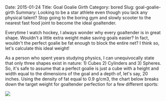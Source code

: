 Date: 2015-01-24
Title: Goal Goalie Girth
Category: bored
Slug: goal-goalie-girth
Summary: Looking to be a star athlete even though you lack any physical talent? Stop going to the boring gym and slowly scooter to the nearest fast food joint to become the ideal goaltender. 

Everytime I watch hockey, I always wonder why every goaltender is in great shape.  Wouldn't a little extra weight make 
saving goals easier? In fact, wouldn't the perfect goalie be fat enough to block the entire net? I think so, let's calculate 
this ideal weight! 

As a person who spent years studying physics, I can unequivocally state that only three shapes exist in nature: 1) Cubes 
2) Cylinders and 3) Spheres. So, it's safe to assume that a perfect goalie is just a cube with a height and width equal to the 
dimensions of the goal and a depth of, let's say, 20 inches. Using the density of fat equal to 0.9 g/cm3, the chart below breaks down 
the target weight for goaltender perfection for a few different sports:  

<img src="/assets/2015/overweight-goalie/overweight-goalie.png" style='margin-top:10px;display:block;margin:auto;'>
